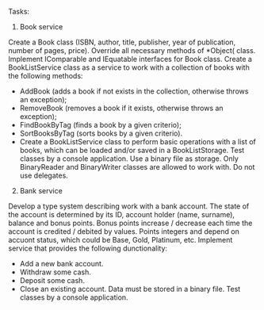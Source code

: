 Tasks:
1. Book service

Create a Book class (ISBN, author, title, publisher, year of publication, number of pages, price). Override all necessary methods of *Object( class. Implement IComparable and IEquatable interfaces for Book class. Create a BookListService class as a service to work with a collection of books with the following methods:

- AddBook (adds a book if not exists in the collection, otherwise throws an exception);
- RemoveBook (removes a book if it exists, otherwise throws an exception);
- FindBookByTag (finds a book by a given criterio);
- SortBooksByTag (sorts books by a given criterio).
- Create a BookListService class to perform basic operations with a list of books, which can be loaded and/or saved in a BookListStorage. Test classes by a console application. Use a binary file as storage. Only BinaryReader and BinaryWriter classes are allowed to work with. Do not use delegates.

2. Bank service

Develop a type system describing work with a bank account. The state of the account is determined by its ID, account holder (name, surname), balance and bonus points. Bonus points increase / decrease each time the account is credited / debited by values. Points integers and depend on accuont status, which could be Base, Gold, Platinum, etc. Implement service that provides the following dunctionality:

- Add a new bank account.
- Withdraw some cash.
- Deposit some cash.
- Close an existing account. Data must be stored in a binary file. Test classes by a console application.